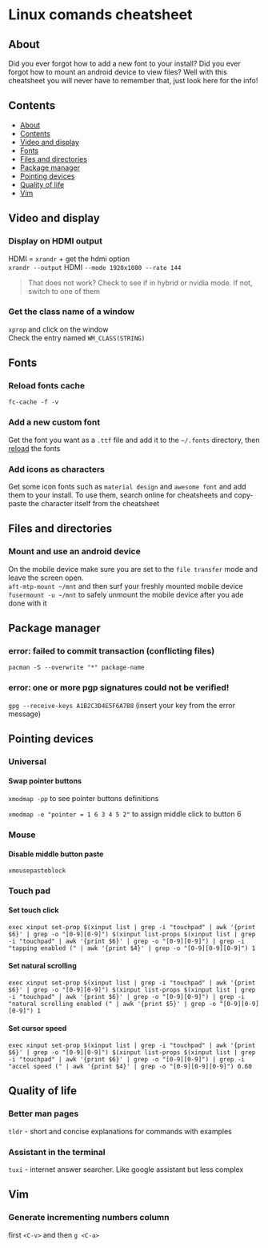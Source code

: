 # Linux comands cheatsheet

## About

Did you ever forgot how to add a new font to your install? Did you ever forgot how to mount an android device to view files? Well with this cheatsheet you will never have to remember that, just look here for the info!

## Contents

- [About](#about)
- [Contents](#contents)
- [Video and display](#video-and-display)
- [Fonts](#fonts)
- [Files and directories](#files-and-directories)
- [Package manager](#package-manager)
- [Pointing devices](#pointing-devices)
- [Quality of life](#quality-of-life)
- [Vim](#vim)

## Video and display

### Display on HDMI output

HDMI = `xrandr` + get the hdmi option  
`xrandr --output` HDMI `--mode 1920x1080 --rate 144`

> That does not work? Check to see if in hybrid or nvidia mode. If not, switch to one of them

### Get the class name of a window

`xprop` and click on the window  
Check the entry named `WM_CLASS(STRING)`

## Fonts

### Reload fonts cache

`fc-cache -f -v`

### Add a new custom font

Get the font you want as a `.ttf` file and add it to the `~/.fonts` directory, then [reload](#reload-fonts-cache) the fonts

### Add icons as characters

Get some icon fonts such as `material design` and `awesome font` and add them to your install. To use them, search online for cheatsheets and copy-paste the character itself from the cheatsheet

## Files and directories

### Mount and use an android device

On the mobile device make sure you are set to the `file transfer` mode and leave the screen open.  
`aft-mtp-mount ~/mnt` and then surf your freshly mounted mobile device  
`fusermount -u ~/mnt` to safely unmount the mobile device after you ade done with it

## Package manager

### error: failed to commit transaction (conflicting files)

`pacman -S --overwrite "*" package-name`

### error: one or more pgp signatures could not be verified!

`gpg --receive-keys A1B2C3D4E5F6A7B8` (insert your key from the error message)

## Pointing devices

### Universal

#### Swap pointer buttons

`xmodmap -pp` to see pointer buttons definitions

`xmodmap -e "pointer = 1 6 3 4 5 2"` to assign middle click to button 6

### Mouse

#### Disable middle button paste

`xmousepasteblock`

### Touch pad

#### Set touch click

`exec xinput set-prop $(xinput list | grep -i "touchpad" | awk '{print $6}' | grep -o "[0-9][0-9]") $(xinput list-props $(xinput list | grep -i "touchpad" | awk '{print $6}' | grep -o "[0-9][0-9]") | grep -i "tapping enabled (" | awk '{print $4}' | grep -o "[0-9][0-9][0-9]") 1`

#### Set natural scrolling

`exec xinput set-prop $(xinput list | grep -i "touchpad" | awk '{print $6}' | grep -o "[0-9][0-9]") $(xinput list-props $(xinput list | grep -i "touchpad" | awk '{print $6}' | grep -o "[0-9][0-9]") | grep -i "natural scrolling enabled (" | awk '{print $5}' | grep -o "[0-9][0-9][0-9]") 1`

#### Set cursor speed

`exec xinput set-prop $(xinput list | grep -i "touchpad" | awk '{print $6}' | grep -o "[0-9][0-9]") $(xinput list-props $(xinput list | grep -i "touchpad" | awk '{print $6}' | grep -o "[0-9][0-9]") | grep -i "accel speed (" | awk '{print $4}' | grep -o "[0-9][0-9][0-9]") 0.60` 

## Quality of life

### Better man pages

`tldr` - short and concise explanations for commands with examples

### Assistant in the terminal

`tuxi` - internet answer searcher. Like google assistant but less complex

## Vim

### Generate incrementing numbers column

first `<C-v>` and then `g <C-a>`
